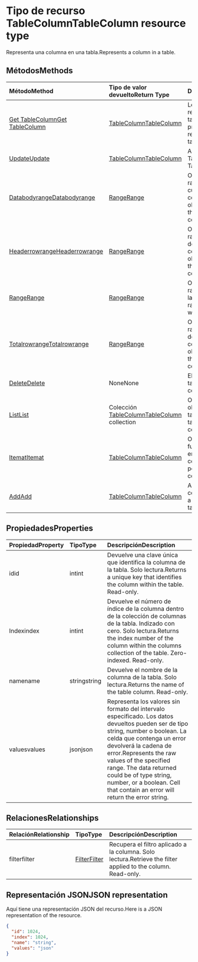 # <a name="tablecolumn-resource-type"></a><span data-ttu-id="0ada8-101">Tipo de recurso TableColumn</span><span class="sxs-lookup"><span data-stu-id="0ada8-101">TableColumn resource type</span></span>

<span data-ttu-id="0ada8-102">Representa una columna en una tabla.</span><span class="sxs-lookup"><span data-stu-id="0ada8-102">Represents a column in a table.</span></span>


## <a name="methods"></a><span data-ttu-id="0ada8-103">Métodos</span><span class="sxs-lookup"><span data-stu-id="0ada8-103">Methods</span></span>

| <span data-ttu-id="0ada8-104">Método</span><span class="sxs-lookup"><span data-stu-id="0ada8-104">Method</span></span>           | <span data-ttu-id="0ada8-105">Tipo de valor devuelto</span><span class="sxs-lookup"><span data-stu-id="0ada8-105">Return Type</span></span>    |<span data-ttu-id="0ada8-106">Descripción</span><span class="sxs-lookup"><span data-stu-id="0ada8-106">Description</span></span>|
|:---------------|:--------|:----------|
|[<span data-ttu-id="0ada8-107">Get TableColumn</span><span class="sxs-lookup"><span data-stu-id="0ada8-107">Get TableColumn</span></span>](../api/tablecolumn_get.md) | [<span data-ttu-id="0ada8-108">TableColumn</span><span class="sxs-lookup"><span data-stu-id="0ada8-108">TableColumn</span></span>](tablecolumn.md) |<span data-ttu-id="0ada8-109">Lee las propiedades y relaciones del objeto tableColumn.</span><span class="sxs-lookup"><span data-stu-id="0ada8-109">Read properties and relationships of tableColumn object.</span></span>|
|[<span data-ttu-id="0ada8-110">Update</span><span class="sxs-lookup"><span data-stu-id="0ada8-110">Update</span></span>](../api/tablecolumn_update.md) | [<span data-ttu-id="0ada8-111">TableColumn</span><span class="sxs-lookup"><span data-stu-id="0ada8-111">TableColumn</span></span>](tablecolumn.md) |<span data-ttu-id="0ada8-112">Actualiza el objeto TableColumn.</span><span class="sxs-lookup"><span data-stu-id="0ada8-112">Update TableColumn object.</span></span> |
|[<span data-ttu-id="0ada8-113">Databodyrange</span><span class="sxs-lookup"><span data-stu-id="0ada8-113">Databodyrange</span></span>](../api/tablecolumn_databodyrange.md)|[<span data-ttu-id="0ada8-114">Range</span><span class="sxs-lookup"><span data-stu-id="0ada8-114">Range</span></span>](range.md)|<span data-ttu-id="0ada8-115">Obtiene el objeto de rango asociado al cuerpo de datos de la columna.</span><span class="sxs-lookup"><span data-stu-id="0ada8-115">Gets the range object associated with the data body of the column.</span></span>|
|[<span data-ttu-id="0ada8-116">Headerrowrange</span><span class="sxs-lookup"><span data-stu-id="0ada8-116">Headerrowrange</span></span>](../api/tablecolumn_headerrowrange.md)|[<span data-ttu-id="0ada8-117">Range</span><span class="sxs-lookup"><span data-stu-id="0ada8-117">Range</span></span>](range.md)|<span data-ttu-id="0ada8-118">Obtiene el objeto de rango asociado a la fila de encabezado de la columna.</span><span class="sxs-lookup"><span data-stu-id="0ada8-118">Gets the range object associated with the header row of the column.</span></span>|
|[<span data-ttu-id="0ada8-119">Range</span><span class="sxs-lookup"><span data-stu-id="0ada8-119">Range</span></span>](../api/tablecolumn_range.md)|[<span data-ttu-id="0ada8-120">Range</span><span class="sxs-lookup"><span data-stu-id="0ada8-120">Range</span></span>](range.md)|<span data-ttu-id="0ada8-121">Obtiene el objeto de rango asociado a toda la columna.</span><span class="sxs-lookup"><span data-stu-id="0ada8-121">Gets the range object associated with the entire column.</span></span>|
|[<span data-ttu-id="0ada8-122">Totalrowrange</span><span class="sxs-lookup"><span data-stu-id="0ada8-122">Totalrowrange</span></span>](../api/tablecolumn_totalrowrange.md)|[<span data-ttu-id="0ada8-123">Range</span><span class="sxs-lookup"><span data-stu-id="0ada8-123">Range</span></span>](range.md)|<span data-ttu-id="0ada8-124">Obtiene el objeto de rango asociado a la fila de totales de la columna.</span><span class="sxs-lookup"><span data-stu-id="0ada8-124">Gets the range object associated with the totals row of the column.</span></span>|
|[<span data-ttu-id="0ada8-125">Delete</span><span class="sxs-lookup"><span data-stu-id="0ada8-125">Delete</span></span>](../api/tablecolumn_delete.md)|<span data-ttu-id="0ada8-126">None</span><span class="sxs-lookup"><span data-stu-id="0ada8-126">None</span></span>|<span data-ttu-id="0ada8-127">Elimina la columna de la tabla.</span><span class="sxs-lookup"><span data-stu-id="0ada8-127">Deletes the column from the table.</span></span>|
|[<span data-ttu-id="0ada8-128">List</span><span class="sxs-lookup"><span data-stu-id="0ada8-128">List</span></span>](../api/tablecolumn_list.md) | <span data-ttu-id="0ada8-129">Colección [TableColumn](tablecolumn.md)</span><span class="sxs-lookup"><span data-stu-id="0ada8-129">[TableColumn](tablecolumn.md) collection</span></span> |<span data-ttu-id="0ada8-130">Obtiene la colección de objetos tableColumn.</span><span class="sxs-lookup"><span data-stu-id="0ada8-130">Get tableColumn object collection.</span></span> |
|[<span data-ttu-id="0ada8-131">Itemat</span><span class="sxs-lookup"><span data-stu-id="0ada8-131">Itemat</span></span>](../api/tablecolumncollection_itemat.md)|[<span data-ttu-id="0ada8-132">TableColumn</span><span class="sxs-lookup"><span data-stu-id="0ada8-132">TableColumn</span></span>](tablecolumn.md)|<span data-ttu-id="0ada8-133">Obtiene una columna en función de su posición en la colección.</span><span class="sxs-lookup"><span data-stu-id="0ada8-133">Gets a column based on its position in the collection.</span></span>|
|[<span data-ttu-id="0ada8-134">Add</span><span class="sxs-lookup"><span data-stu-id="0ada8-134">Add</span></span>](../api/tablecolumncollection_add.md)|[<span data-ttu-id="0ada8-135">TableColumn</span><span class="sxs-lookup"><span data-stu-id="0ada8-135">TableColumn</span></span>](tablecolumn.md)|<span data-ttu-id="0ada8-136">Agrega una nueva columna a la tabla.</span><span class="sxs-lookup"><span data-stu-id="0ada8-136">Adds a new column to the table.</span></span>|

## <a name="properties"></a><span data-ttu-id="0ada8-137">Propiedades</span><span class="sxs-lookup"><span data-stu-id="0ada8-137">Properties</span></span>
| <span data-ttu-id="0ada8-138">Propiedad</span><span class="sxs-lookup"><span data-stu-id="0ada8-138">Property</span></span>     | <span data-ttu-id="0ada8-139">Tipo</span><span class="sxs-lookup"><span data-stu-id="0ada8-139">Type</span></span>   |<span data-ttu-id="0ada8-140">Descripción</span><span class="sxs-lookup"><span data-stu-id="0ada8-140">Description</span></span>|
|:---------------|:--------|:----------|
|<span data-ttu-id="0ada8-141">id</span><span class="sxs-lookup"><span data-stu-id="0ada8-141">id</span></span>|<span data-ttu-id="0ada8-142">int</span><span class="sxs-lookup"><span data-stu-id="0ada8-142">int</span></span>|<span data-ttu-id="0ada8-p101">Devuelve una clave única que identifica la columna de la tabla. Solo lectura.</span><span class="sxs-lookup"><span data-stu-id="0ada8-p101">Returns a unique key that identifies the column within the table. Read-only.</span></span>|
|<span data-ttu-id="0ada8-145">Index</span><span class="sxs-lookup"><span data-stu-id="0ada8-145">index</span></span>|<span data-ttu-id="0ada8-146">int</span><span class="sxs-lookup"><span data-stu-id="0ada8-146">int</span></span>|<span data-ttu-id="0ada8-p102">Devuelve el número de índice de la columna dentro de la colección de columnas de la tabla. Indizado con cero. Solo lectura.</span><span class="sxs-lookup"><span data-stu-id="0ada8-p102">Returns the index number of the column within the columns collection of the table. Zero-indexed. Read-only.</span></span>|
|<span data-ttu-id="0ada8-150">name</span><span class="sxs-lookup"><span data-stu-id="0ada8-150">name</span></span>|<span data-ttu-id="0ada8-151">string</span><span class="sxs-lookup"><span data-stu-id="0ada8-151">string</span></span>|<span data-ttu-id="0ada8-p103">Devuelve el nombre de la columna de la tabla. Solo lectura.</span><span class="sxs-lookup"><span data-stu-id="0ada8-p103">Returns the name of the table column. Read-only.</span></span>|
|<span data-ttu-id="0ada8-154">values</span><span class="sxs-lookup"><span data-stu-id="0ada8-154">values</span></span>|<span data-ttu-id="0ada8-155">json</span><span class="sxs-lookup"><span data-stu-id="0ada8-155">json</span></span>|<span data-ttu-id="0ada8-p104">Representa los valores sin formato del intervalo especificado. Los datos devueltos pueden ser de tipo string, number o boolean. La celda que contenga un error devolverá la cadena de error.</span><span class="sxs-lookup"><span data-stu-id="0ada8-p104">Represents the raw values of the specified range. The data returned could be of type string, number, or a boolean. Cell that contain an error will return the error string.</span></span>|

## <a name="relationships"></a><span data-ttu-id="0ada8-159">Relaciones</span><span class="sxs-lookup"><span data-stu-id="0ada8-159">Relationships</span></span>
| <span data-ttu-id="0ada8-160">Relación</span><span class="sxs-lookup"><span data-stu-id="0ada8-160">Relationship</span></span> | <span data-ttu-id="0ada8-161">Tipo</span><span class="sxs-lookup"><span data-stu-id="0ada8-161">Type</span></span>   |<span data-ttu-id="0ada8-162">Descripción</span><span class="sxs-lookup"><span data-stu-id="0ada8-162">Description</span></span>|
|:---------------|:--------|:----------|
|<span data-ttu-id="0ada8-163">filter</span><span class="sxs-lookup"><span data-stu-id="0ada8-163">filter</span></span>|[<span data-ttu-id="0ada8-164">Filter</span><span class="sxs-lookup"><span data-stu-id="0ada8-164">Filter</span></span>](filter.md)|<span data-ttu-id="0ada8-p105">Recupera el filtro aplicado a la columna. Solo lectura.</span><span class="sxs-lookup"><span data-stu-id="0ada8-p105">Retrieve the filter applied to the column. Read-only.</span></span>|

## <a name="json-representation"></a><span data-ttu-id="0ada8-167">Representación JSON</span><span class="sxs-lookup"><span data-stu-id="0ada8-167">JSON representation</span></span>

<span data-ttu-id="0ada8-168">Aquí tiene una representación JSON del recurso.</span><span class="sxs-lookup"><span data-stu-id="0ada8-168">Here is a JSON representation of the resource.</span></span>

<!-- {
  "blockType": "resource",
  "optionalProperties": [

  ],
  "@odata.type": "microsoft.graph.tableColumn"
}-->

```json
{
  "id": 1024,
  "index": 1024,
  "name": "string",
  "values": "json"
}

```

<!-- uuid: 8fcb5dbc-d5aa-4681-8e31-b001d5168d79
2015-10-25 14:57:30 UTC -->
<!-- {
  "type": "#page.annotation",
  "description": "TableColumn resource",
  "keywords": "",
  "section": "documentation",
  "tocPath": ""
}-->